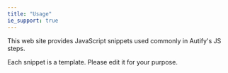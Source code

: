 ```yaml
---
title: "Usage"
ie_support: true
---
```


This web site provides JavaScript snippets used commonly in Autify's JS steps.

Each snippet is a template. Please edit it for your purpose.
